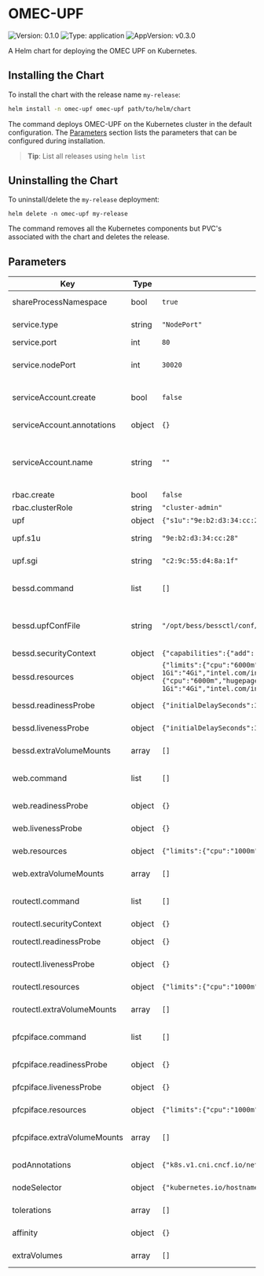 # OMEC-UPF

![Version: 0.1.0](https://img.shields.io/badge/Version-0.1.0-informational?style=flat-square) ![Type: application](https://img.shields.io/badge/Type-application-informational?style=flat-square) ![AppVersion: v0.3.0](https://img.shields.io/badge/AppVersion-v0.3.0-informational?style=flat-square)

A Helm chart for deploying the OMEC UPF on Kubernetes.

## Installing the Chart

To install the chart with the release name `my-release`:

```bash
helm install -n omec-upf omec-upf path/to/helm/chart
```

The command deploys OMEC-UPF on the Kubernetes cluster in the default configuration.
The [Parameters](#parameters) section lists the parameters that can be configured during installation.

> **Tip**: List all releases using `helm list`

## Uninstalling the Chart

To uninstall/delete the `my-release` deployment:

```console
helm delete -n omec-upf my-release
```

The command removes all the Kubernetes components but PVC's associated with the chart and deletes the release.

## Parameters

| Key | Type | Default | Description |
|-----|------|---------|-------------|
| shareProcessNamespace | bool | `true` | Configure process namespace sharing for pod |
| service.type | string | `"NodePort"` | Specifies the type of service to deploy |
| service.port | int | `80` | Specifies the port of service |
| service.nodePort | int | `30020` | Specifies the nodePort of service if the service type is NodePort |
| serviceAccount.create | bool | `false` | Specifies whether a ServiceAccount should be created  |
| serviceAccount.annotations | object | `{}` | Additional custom annotations for the ServiceAccount  |
| serviceAccount.name | string | `""` | The name of the ServiceAccount to use. If not set and create is true, a name is generated using the fullname template  |
| rbac.create | bool | `false` |  |
| rbac.clusterRole | string | `"cluster-admin"` |  |
| upf | object | `{"s1u":"9e:b2:d3:34:cc:28","sgi":"c2:9c:55:d4:8a:1f"}` | UPF network configuration |
| upf.s1u | string | `"9e:b2:d3:34:cc:28"` | s1u mac address. Default s1u mac 9e:b2:d3:34:cc:28 |
| upf.sgi | string | `"c2:9c:55:d4:8a:1f"` | sgi mac address. Default sgi mac c2:9c:55:d4:8a:1f |
| bessd.command | list | `[]` | Override default container command (useful when using custom images or configmaps) |
| bessd.upfConfFile | string | `"/opt/bess/bessctl/conf/upf.json"` | Path of upf conf file. Populates the CONF_FILE env variable of bessd container. Default to /opt/bess/bessctl/conf/upf.json |
| bessd.securityContext | object | `{"capabilities":{"add":["NET_ADMIN","IPC_LOCK"]}}` | Security Context Configuration |
| bessd.resources | object | `{"limits":{"cpu":"6000m","hugepages-1Gi":"4Gi","intel.com/intel_sriov_dpdk_b2b_net1":"1","intel.com/intel_sriov_dpdk_b2b_net2":"1","memory":"2Gi"},"requests":{"cpu":"6000m","hugepages-1Gi":"4Gi","intel.com/intel_sriov_dpdk_b2b_net1":"1","intel.com/intel_sriov_dpdk_b2b_net2":"1","memory":"2Gi"}}` | Resources configuration of bessd |
| bessd.readinessProbe | object | `{"initialDelaySeconds":30,"periodSeconds":20,"tcpSocket":{"port":10514}}` | OMEC UPF bessd container's readiness probe |
| bessd.livenessProbe | object | `{"initialDelaySeconds":30,"periodSeconds":20,"tcpSocket":{"port":10514}}` | OMEC UPF bessd container's liveness probe |
| bessd.extraVolumeMounts | array | `[]` | A list of volume mounts to be added to the bessd container |
| web.command | list | `[]` | Override default container command (useful when using custom images or configmaps) |
| web.readinessProbe | object | `{}` | OMEC UPF web container's readiness probe |
| web.livenessProbe | object | `{}` | OMEC UPF web container's liveness probe |
| web.resources | object | `{"limits":{"cpu":"1000m","memory":"512Mi"}}` | Resources configuration of web |
| web.extraVolumeMounts | array | `[]` | A list of volume mounts to be added to the web container |
| routectl.command | list | `[]` | Override default container command (useful when using custom images or configmaps) |
| routectl.securityContext | object | `{}` | Security Context Configuration |
| routectl.readinessProbe | object | `{}` | OMEC UPF routectl container's readiness probe |
| routectl.livenessProbe | object | `{}` | OMEC UPF routectl container's liveness probe |
| routectl.resources | object | `{"limits":{"cpu":"1000m","memory":"512Mi"}}` | Resources configuration of routectl |
| routectl.extraVolumeMounts | array | `[]` | A list of volume mounts to be added to the routectl container |
| pfcpiface.command | list | `[]` | Override default container command (useful when using custom images or configmaps) |
| pfcpiface.readinessProbe | object | `{}` | OMEC UPF pfcpiface container's readiness probe |
| pfcpiface.livenessProbe | object | `{}` | OMEC UPF pfcpiface container's liveness probe |
| pfcpiface.resources | object | `{"limits":{"cpu":"1000m","memory":"512Mi"}}` | Resources configuration of pfcpiface |
| pfcpiface.extraVolumeMounts | array | `[]` | A list of volume mounts to be added to the pfcpiface container |
| podAnnotations | object | `{"k8s.v1.cni.cncf.io/networks":"default/sriov-dpdk-b2b-net1,default/sriov-dpdk-b2b-net2"}` | podAnnotations Map of annotations to add to the pods |
| nodeSelector | object | `{"kubernetes.io/hostname":"clx2"}` | Node labels for omec-upf pods assignment |
| tolerations | array | `[]` | Tolerations for omec-upf pods assignment |
| affinity | object | `{}` | Affinity for omec-upf pods assignment |
| extraVolumes | array | `[]` | A list of volumes to be added to the pod |

